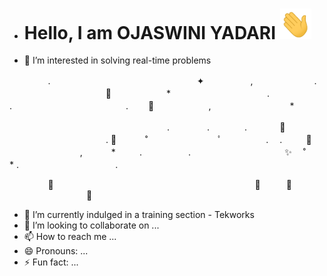 - # Hello, I am OJASWINI YADARI <img src="https://raw.githubusercontent.com/ABSphreak/ABSphreak/master/gifs/Hi.gif" width="50px">
- 👀 I’m interested in solving real-time problems

⠀⠀⠀⠀⠀⠀.　　　　　　　　　　⠀　　　　　　✦ 　　　　　,　　　　　　　.
⠀⠀⠀⠀⠀⠀⠀⠀⠀⠀⠀⠀⠀⠀⠀🌳
　　　　　　*　　　　　　　　　　　.
.　　　　　　　　　　　　　. 　　🌸⠀　   　　　,　　　　　　　　　*

　　　　　　　　　　　　　　　　　　.
　　　　.　　　　.　　　⠀🌿
　　　　　　　　　　　.
🦋
　　　˚　　　　　　　　ﾟ　　　　　.
　.⠀　　🌼⠀‍⠀‍⠀‍⠀‍⠀‍⠀‍⠀‍⠀‍⠀‍⠀‍⠀,
　　　*　　⠀.
　　　　　.　　　　　　　　　　⠀✨
　˚　　　　　　　　　　　　　　*
.⠀ 　　　　　　　　　　.

⠀⠀⠀⠀⠀⠀🌻
⠀⠀⠀⠀⠀⠀⠀⠀⠀⠀⠀⠀⠀⠀⠀⠀⠀⠀⠀⠀⠀⠀⠀⠀⠀⠀⠀⠀⠀⠀⠀🌱⠀⠀⠀⠀🌷
⠀⠀⠀⠀⠀⠀⠀⠀⠀⠀⠀⠀🌸
- 🌱 I’m currently indulged in a training section - Tekworks
- 💞️ I’m looking to collaborate on ...
- 📫 How to reach me ...
- 😄 Pronouns: ...
- ⚡ Fun fact: ...

<!---
yadariojaswini/yadariojaswini is a ✨ special ✨ repository because its `README.md` (this file) appears on your GitHub profile.
You can click the Preview link to take a look at your changes.
--->
